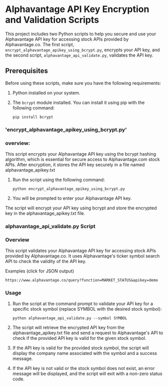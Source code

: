  
# Alphavantage API Key Encryption and Validation Scripts

This project includes two Python scripts to help you secure and use your Alphavantage API key for accessing stock APIs
provided by Alphavantage.co. The first script, `encrypt_alphavantage_apikey_using_bcrypt.py`, encrypts your API key, 
and the second script, `alphavantage_api_validate.py`, validates the API key.

## Prerequisites

Before using these scripts, make sure you have the following requirements:

1. Python installed on your system.

2. The `bcrypt` module installed. You can install it using pip with the following command:

   ```
   pip install bcrypt
   
### 'encrypt_alphavantage_apikey_using_bcrypt.py'

### overview:
This script encrypts your Alphavantage API key using the bcrypt hashing algorithm, 
which is essential for secure access to Alphavantage.com stock APIs. After encryption, it stores 
the API key securely in a file named alphavantage_apikey.txt

1. Run the script using the following command:
   ```
   python encrypt_alphavantage_apikey_using_bcrypt.py

2. You will be prompted to enter your Alphavantage API key.

The script will encrypt your API key using bcrypt and store the encrypted key 
in the alphavantage_apikey.txt file.

### alphavantage_api_validate.py Script

### Overview

This script validates your Alphavantage API key for accessing stock APIs provided by 
Alphavantage.co. It uses Alphavantage's ticker symbol search API to check 
the validity of the API key.

Examples (click for JSON output)
   ```
   https://www.alphavantage.co/query?function=MARKET_STATUS&apikey=demo
   ```

### Usage
1. Run the script at the command prompt to validate your API key for a specific stock symbol 
   (replace SYMBOL with the desired stock symbol):
   ```
   python alphavantage_api_validate.py --symbol SYMBOL

2. The script will retrieve the encrypted API key from the alphavantage_apikey.txt file and send a request to 
   Alphavantage's API to check if the provided API key is valid for the given stock symbol.

3. If the API key is valid for the provided stock symbol, 
   the script will display the company name associated with the symbol and a success message.

4. If the API key is not valid or the stock symbol does not exist, 
    an error message will be displayed, and the script will exit with a non-zero status code.